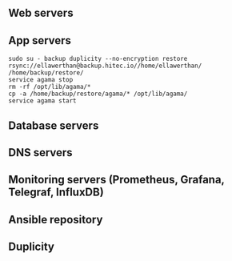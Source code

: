 Web servers
---
App servers
---
    sudo su - backup duplicity --no-encryption restore rsync://ellawerthan@backup.hitec.io//home/ellawerthan/ /home/backup/restore/
    service agama stop
    rm -rf /opt/lib/agama/*
    cp -a /home/backup/restore/agama/* /opt/lib/agama/
    service agama start
Database servers
---
DNS servers
---
Monitoring servers 
(Prometheus, Grafana, Telegraf, InfluxDB)
---
Ansible repository
---
Duplicity
---